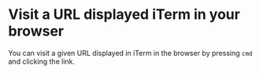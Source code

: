 # Visit a URL displayed iTerm in your browser

You can visit a given URL displayed in iTerm in the browser by pressing `cmd` and clicking the link.
